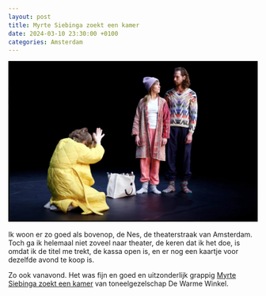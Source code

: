 ```yaml
---
layout: post
title: Myrte Siebinga zoekt een kamer
date: 2024-03-10 23:30:00 +0100
categories: Amsterdam
---
```


![warmewinkel](../assets/warmewinkel.png)

Ik woon er zo goed als bovenop, de Nes, de theaterstraak van Amsterdam. Toch ga ik helemaal niet zoveel naar theater, de keren dat ik het doe, is omdat ik de titel me trekt, de kassa open is, en er nog een kaartje voor dezelfde avond te koop is.

Zo ook vanavond. Het was fijn en goed en uitzonderlijk grappig
[Myrte Siebinga zoekt een kamer](https://dewarmewinkel.nl/voorstellingen/myrte-siebinga-zoekt-een-kamer/) van toneelgezelschap De Warme Winkel.